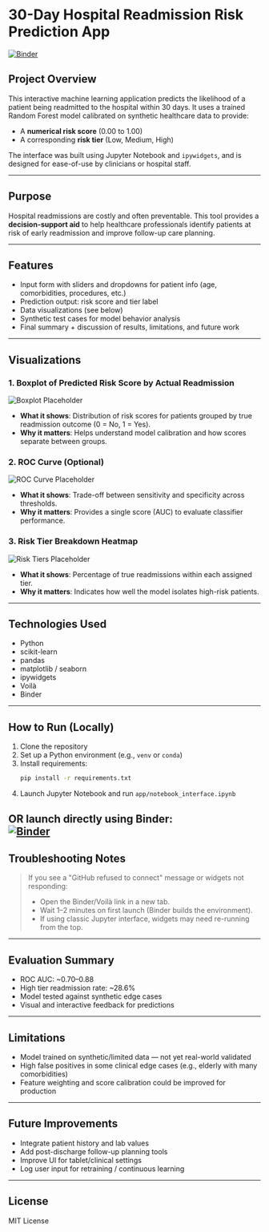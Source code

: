 # 30-Day Hospital Readmission Risk Prediction App

[![Binder](https://mybinder.org/badge_logo.svg)](https://mybinder.org/v2/gh/JeffAlexB/readmidtcheck/main?urlpath=%2Fdoc%2Ftree%2Fvoila%2Frender%2Fapp%2Fnotebook_interface.ipynb)
## Project Overview
This interactive machine learning application predicts the likelihood of a patient being readmitted to the hospital within 30 days. It uses a trained Random Forest model calibrated on synthetic healthcare data to provide:

- A **numerical risk score** (0.00 to 1.00)
- A corresponding **risk tier** (Low, Medium, High)

The interface was built using Jupyter Notebook and `ipywidgets`, and is designed for ease-of-use by clinicians or hospital staff.

---

## Purpose

Hospital readmissions are costly and often preventable. This tool provides a **decision-support aid** to help healthcare professionals identify patients at risk of early readmission and improve follow-up care planning.

---

## Features

- Input form with sliders and dropdowns for patient info (age, comorbidities, procedures, etc.)
- Prediction output: risk score and tier label
- Data visualizations (see below)
- Synthetic test cases for model behavior analysis
- Final summary + discussion of results, limitations, and future work

---

## Visualizations

### 1. Boxplot of Predicted Risk Score by Actual Readmission
![Boxplot Placeholder](https://via.placeholder.com/500x250?text=Boxplot+Risk+vs+Outcome)
- **What it shows**: Distribution of risk scores for patients grouped by true readmission outcome (0 = No, 1 = Yes).
- **Why it matters**: Helps understand model calibration and how scores separate between groups.

### 2. ROC Curve (Optional)
![ROC Curve Placeholder](https://via.placeholder.com/500x250?text=ROC+AUC+Curve)
- **What it shows**: Trade-off between sensitivity and specificity across thresholds.
- **Why it matters**: Provides a single score (AUC) to evaluate classifier performance.

### 3. Risk Tier Breakdown Heatmap
![Risk Tiers Placeholder](https://via.placeholder.com/500x250?text=Risk+Tier+Breakdown)
- **What it shows**: Percentage of true readmissions within each assigned tier.
- **Why it matters**: Indicates how well the model isolates high-risk patients.

---

## Technologies Used

- Python
- scikit-learn
- pandas
- matplotlib / seaborn
- ipywidgets
- Voilà
- Binder

---

## How to Run (Locally)

1. Clone the repository
2. Set up a Python environment (e.g., `venv` or `conda`)
3. Install requirements:
   ```bash
   pip install -r requirements.txt
   ```
4. Launch Jupyter Notebook and run `app/notebook_interface.ipynb`

OR launch directly using Binder:  
[![Binder](https://mybinder.org/badge_logo.svg)](https://mybinder.org/v2/gh/JeffAlexB/readmidtcheck/main?urlpath=%2Fdoc%2Ftree%2Fvoila%2Frender%2Fapp%2Fnotebook_interface.ipynb)
---

## Troubleshooting Notes

> If you see a "GitHub refused to connect" message or widgets not responding:
> - Open the Binder/Voilà link in a new tab.
> - Wait 1–2 minutes on first launch (Binder builds the environment).
> - If using classic Jupyter interface, widgets may need re-running from the top.

---

## Evaluation Summary

- ROC AUC: ~0.70–0.88
- High tier readmission rate: ~28.6%
- Model tested against synthetic edge cases
- Visual and interactive feedback for predictions

---

## Limitations

- Model trained on synthetic/limited data — not yet real-world validated
- High false positives in some clinical edge cases (e.g., elderly with many comorbidities)
- Feature weighting and score calibration could be improved for production

---

## Future Improvements

- Integrate patient history and lab values
- Add post-discharge follow-up planning tools
- Improve UI for tablet/clinical settings
- Log user input for retraining / continuous learning

---

## License
MIT License 
